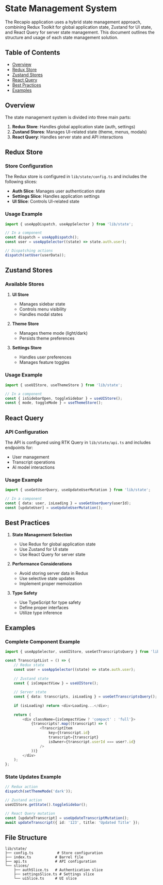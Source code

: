 # State Management System

The Recapio application uses a hybrid state management approach, combining Redux Toolkit for global application state, Zustand for UI state, and React Query for server state management. This document outlines the structure and usage of each state management solution.

## Table of Contents
- [Overview](#overview)
- [Redux Store](#redux-store)
- [Zustand Stores](#zustand-stores)
- [React Query](#react-query)
- [Best Practices](#best-practices)
- [Examples](#examples)

## Overview

The state management system is divided into three main parts:

1. **Redux Store**: Handles global application state (auth, settings)
2. **Zustand Stores**: Manages UI-related state (theme, menus, modals)
3. **React Query**: Handles server state and API interactions

## Redux Store

### Store Configuration
The Redux store is configured in `lib/state/config.ts` and includes the following slices:

- **Auth Slice**: Manages user authentication state
- **Settings Slice**: Handles application settings
- **UI Slice**: Controls UI-related state

### Usage Example
```typescript
import { useAppDispatch, useAppSelector } from 'lib/state';

// In a component
const dispatch = useAppDispatch();
const user = useAppSelector((state) => state.auth.user);

// Dispatching actions
dispatch(setUser(userData));
```

## Zustand Stores

### Available Stores

1. **UI Store**
   - Manages sidebar state
   - Controls menu visibility
   - Handles modal states

2. **Theme Store**
   - Manages theme mode (light/dark)
   - Persists theme preferences

3. **Settings Store**
   - Handles user preferences
   - Manages feature toggles

### Usage Example
```typescript
import { useUIStore, useThemeStore } from 'lib/state';

// In a component
const { isSidebarOpen, toggleSidebar } = useUIStore();
const { mode, toggleMode } = useThemeStore();
```

## React Query

### API Configuration
The API is configured using RTK Query in `lib/state/api.ts` and includes endpoints for:

- User management
- Transcript operations
- AI model interactions

### Usage Example
```typescript
import { useGetUserQuery, useUpdateUserMutation } from 'lib/state';

// In a component
const { data: user, isLoading } = useGetUserQuery(userId);
const [updateUser] = useUpdateUserMutation();
```

## Best Practices

1. **State Management Selection**
   - Use Redux for global application state
   - Use Zustand for UI state
   - Use React Query for server state

2. **Performance Considerations**
   - Avoid storing server data in Redux
   - Use selective state updates
   - Implement proper memoization

3. **Type Safety**
   - Use TypeScript for type safety
   - Define proper interfaces
   - Utilize type inference

## Examples

### Complete Component Example
```typescript
import { useAppSelector, useUIStore, useGetTranscriptsQuery } from 'lib/state';

const TranscriptList = () => {
    // Redux state
    const user = useAppSelector((state) => state.auth.user);
    
    // Zustand state
    const { isCompactView } = useUIStore();
    
    // Server state
    const { data: transcripts, isLoading } = useGetTranscriptsQuery();
    
    if (isLoading) return <div>Loading...</div>;
    
    return (
        <div className={isCompactView ? 'compact' : 'full'}>
            {transcripts?.map((transcript) => (
                <TranscriptItem 
                    key={transcript.id} 
                    transcript={transcript}
                    isOwner={transcript.userId === user?.id}
                />
            ))}
        </div>
    );
};
```

### State Updates Example
```typescript
// Redux action
dispatch(setThemeMode('dark'));

// Zustand action
useUIStore.getState().toggleSidebar();

// React Query mutation
const [updateTranscript] = useUpdateTranscriptMutation();
await updateTranscript({ id: '123', title: 'Updated Title' });
```

## File Structure
```
lib/state/
├── config.ts           # Store configuration
├── index.ts           # Barrel file
├── api.ts             # API configuration
└── slices/
    ├── authSlice.ts   # Authentication slice
    ├── settingsSlice.ts # Settings slice
    └── uiSlice.ts     # UI slice
``` 